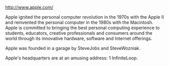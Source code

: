 

http://www.apple.com/

Apple ignited the personal computer revolution in the 1970s with the Apple II and reinvented the personal computer in the 1980s with the Macintosh. Apple is committed to bringing the best personal computing experience to students, educators, creative professionals and consumers around the world through its innovative hardware, software and Internet offerings. 

Apple was founded in a garage by SteveJobs and SteveWozniak.

Apple's headquarters are at an amusing address: 1 InfiniteLoop.
